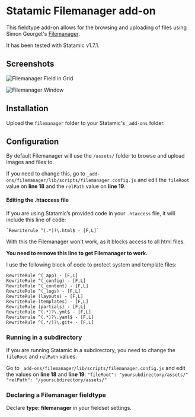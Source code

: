 # Statamic Filemanager add-on
This fieldtype add-on allows for the browsing and uploading of files using Simon Georget's [Filemanager](https://github.com/simogeo/Filemanager).

It has been tested with Statamic v1.7.1.

## Screenshots
![Filemanager Field in Grid](http://katrinkerber.com/uploads/screenshot-filemanager-field.png)

![Filemanager Window](http://katrinkerber.com/uploads/screenshot-filemanager-window.png)


## Installation
Upload the `filemanager` folder to your Statamic's `_add-ons` folder.

## Configuration
By default Filemanager will use the `/assets/` folder to browse and upload images and files to.

If you need to change this, go to `_add-ons/filemanager/lib/scripts/filemanager.config.js` and edit the `fileRoot` value on **line 18** and the `relPath` value on **line 19**.

#### Editing the .htaccess file
If you are using Statamic’s provided code in your `.htaccess` file, it will include this line of code:

    `Rewriterule ^(.*)?\.html$ - [F,L]`

With this the Filemanager won't work, as it blocks access to all html files.

**You need to remove this line to get Filemanager to work.**

I use the following block of code to protect system and template files:

    RewriteRule ^(_app) - [F,L]
    RewriteRule ^(_config) - [F,L]
    RewriteRule ^(_content) - [F,L]
    RewriteRule ^(_logs) - [F,L]
    RewriteRule (layouts) - [F,L]
    RewriteRule (templates) - [F,L]
    RewriteRule (partials) - [F,L]
    RewriteRule ^(.*)?\.yml$ - [F,L]
    Rewriterule ^(.*)?\.yaml$ - [F,L]
    RewriteRule ^(.*/)?\.git+ - [F,L]

### Running in a subdirectory
If you are running Statamic in a subdirectory, you need to change the `fileRoot` and `relPath` values.

Go to `_add-ons/filemanager/lib/scripts/filemanager.config.js` and edit the values on **line 18** and **line 19**:
`"fileRoot": "yoursubdirectory/assets/"`
`"relPath": "/yoursubdirectory/assets/"`

### Declaring a Filemanager fieldtype
Declare **type: filemanager** in your fieldset settings.
